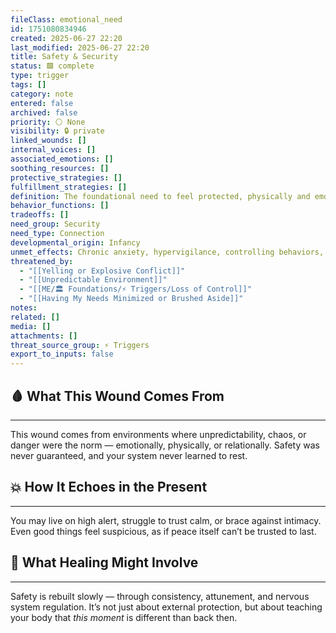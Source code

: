 ```yaml
---
fileClass: emotional_need
id: 1751080834946
created: 2025-06-27 22:20
last_modified: 2025-06-27 22:20
title: Safety & Security
status: 🟩 complete
type: trigger
tags: []
category: note
entered: false
archived: false
priority: ⚪ None
visibility: 🔒 private
linked_wounds: []
internal_voices: []
associated_emotions: []
soothing_resources: []
protective_strategies: []
fulfillment_strategies: []
definition: The foundational need to feel protected, physically and emotionally, from harm or danger
behavior_functions: []
tradeoffs: []
need_group: Security
need_type: Connection
developmental_origin: Infancy
unmet_effects: Chronic anxiety, hypervigilance, controlling behaviors, or deep freeze responses under pressure
threatened_by:
  - "[[Yelling or Explosive Conflict]]"
  - "[[Unpredictable Environment]]"
  - "[[ME/🏛️ Foundations/⚡ Triggers/Loss of Control]]"
  - "[[Having My Needs Minimized or Brushed Aside]]"
notes: 
related: []
media: []
attachments: []
threat_source_group: ⚡ Triggers
export_to_inputs: false
---
```


## 🩸 What This Wound Comes From
---
This wound comes from environments where unpredictability, chaos, or danger were the norm — emotionally, physically, or relationally. Safety was never guaranteed, and your system never learned to rest.

## 💥 How It Echoes in the Present
---
You may live on high alert, struggle to trust calm, or brace against intimacy. Even good things feel suspicious, as if peace itself can’t be trusted to last.

## 🧪 What Healing Might Involve
---
Safety is rebuilt slowly — through consistency, attunement, and nervous system regulation. It’s not just about external protection, but about teaching your body that *this moment* is different than back then.
